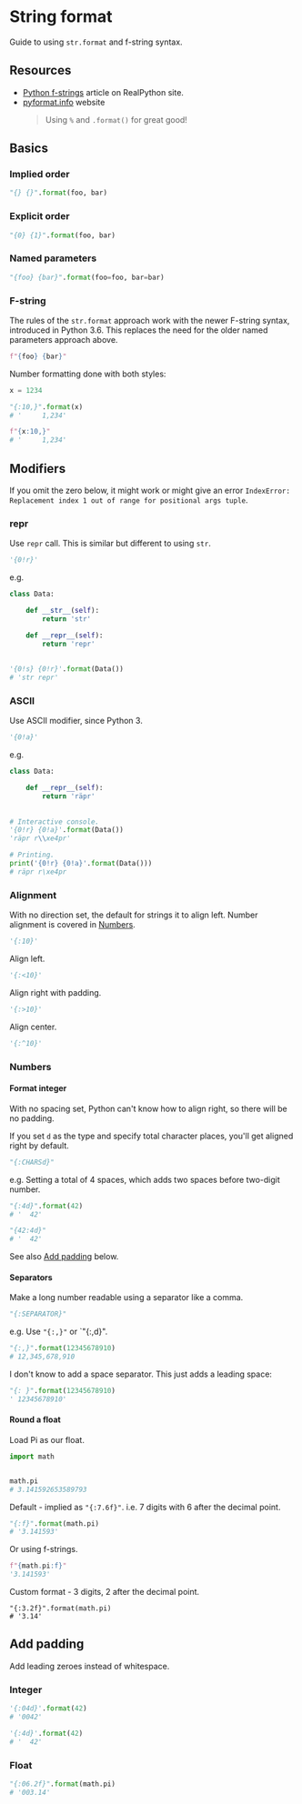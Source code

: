 # String format

Guide to using `str.format` and f-string syntax.


## Resources

- [Python f-strings](https://realpython.com/python-f-strings/) article on RealPython site.
- [pyformat.info](https://pyformat.info/) website
    > Using `%` and `.format()` for great good!


## Basics

### Implied order

```python
"{} {}".format(foo, bar)
```

### Explicit order

```python
"{0} {1}".format(foo, bar)
```

### Named parameters

```python
"{foo} {bar}".format(foo=foo, bar=bar)
```

### F-string

The rules of the `str.format` approach work with the newer F-string syntax, introduced in Python 3.6. This replaces the need for the older named parameters approach above.

```python
f"{foo} {bar}"
```

Number formatting done with both styles:

```python
x = 1234

"{:10,}".format(x)
# '     1,234'

f"{x:10,}"
# '     1,234'
```


## Modifiers

If you omit the zero below, it might work or might give an error `IndexError: Replacement index 1 out of range for positional args tuple`.

### repr

Use `repr` call. This is similar but different to using `str`.

```python
'{0!r}'
```

e.g.

```python
class Data:

    def __str__(self):
        return 'str'

    def __repr__(self):
        return 'repr'
        
        
'{0!s} {0!r}'.format(Data())
# 'str repr'
```

### ASCII

Use ASCII modifier, since Python 3.

```python
'{0!a}'
```

e.g.

```python
class Data:

    def __repr__(self):
        return 'räpr'
        
        
# Interactive console.
'{0!r} {0!a}'.format(Data())
'räpr r\\xe4pr'

# Printing.
print('{0!r} {0!a}'.format(Data()))
# räpr r\xe4pr
```        

### Alignment

With no direction set, the default for strings it to align left. Number alignment is covered in [Numbers](#numbers).

```python
'{:10}'
```

Align left.

```python
'{:<10}'
```

Align right with padding.

```python
'{:>10}'
```

Align center.

```python
'{:^10}'
```

### Numbers

#### Format integer

With no spacing set, Python can't know how to align right, so there will be no padding.

If you set `d` as the type and specify total character places, you'll get aligned right by default.

```python
"{:CHARSd}"
```

e.g. Setting a total of 4 spaces, which adds two spaces before two-digit number.

```python
"{:4d}".format(42)
# '  42'

"{42:4d}"
# '  42'
```

See also [Add padding](#add-padding) below.

#### Separators

Make a long number readable using a separator like a comma.

```python
"{:SEPARATOR}"
```

e.g. Use `"{:,}"` or `"{:,d}".

```python
"{:,}".format(12345678910)
# 12,345,678,910
```

I don't know to add a space separator. This just adds a leading space:

```python
"{: }".format(12345678910)
' 12345678910'
```

#### Round a float

Load Pi as our float.

```python
import math


math.pi
# 3.141592653589793
```

Default - implied as `"{:7.6f}"`. i.e. 7 digits with 6 after the decimal point.

```python
"{:f}".format(math.pi)
# '3.141593'
```

Or using f-strings.

```python
f"{math.pi:f}"
'3.141593'
```

Custom format - 3 digits, 2 after the decimal point.

```python"
"{:3.2f}".format(math.pi)
# '3.14'
```


## Add padding

Add leading zeroes instead of whitespace.

### Integer

```python
'{:04d}'.format(42)
# '0042'

'{:4d}'.format(42)
# '  42'
```

### Float

```python
"{:06.2f}".format(math.pi)
# '003.14'
```
